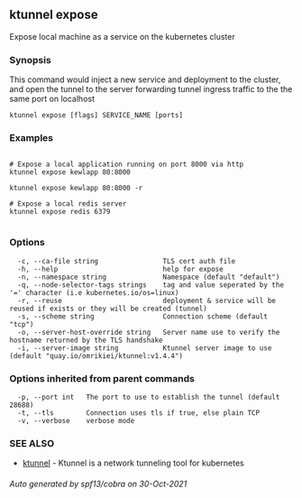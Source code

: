 ## ktunnel expose

Expose local machine as a service on the kubernetes cluster

### Synopsis

This command would inject a new service and deployment to the cluster, and open the tunnel to the server 
			forwarding tunnel ingress traffic to the the same port on localhost

```
ktunnel expose [flags] SERVICE_NAME [ports]
```

### Examples

```

# Expose a local application running on port 8000 via http
ktunnel expose kewlapp 80:8000

ktunnel expose kewlapp 80:8000 -r
			  
# Expose a local redis server
ktunnel expose redis 6379
              
```

### Options

```
  -c, --ca-file string                TLS cert auth file
  -h, --help                          help for expose
  -n, --namespace string              Namespace (default "default")
  -q, --node-selector-tags strings    tag and value seperated by the '=' character (i.e kubernetes.io/os=linux)
  -r, --reuse                         deployment & service will be reused if exists or they will be created (tunnel)
  -s, --scheme string                 Connection scheme (default "tcp")
  -o, --server-host-override string   Server name use to verify the hostname returned by the TLS handshake
  -i, --server-image string           Ktunnel server image to use (default "quay.io/omrikiei/ktunnel:v1.4.4")
```

### Options inherited from parent commands

```
  -p, --port int   The port to use to establish the tunnel (default 28688)
  -t, --tls        Connection uses tls if true, else plain TCP
  -v, --verbose    verbose mode
```

### SEE ALSO

* [ktunnel](ktunnel.md)	 - Ktunnel is a network tunneling tool for kubernetes

###### Auto generated by spf13/cobra on 30-Oct-2021
